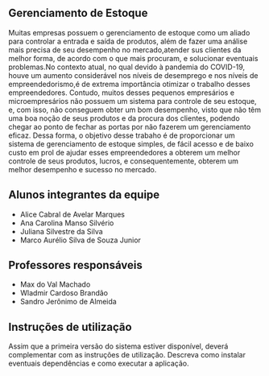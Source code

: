 ## Gerenciamento de Estoque 

  Muitas empresas possuem o gerenciamento de estoque como um aliado para controlar a entrada e saída de produtos, além de fazer uma análise mais precisa de seu desempenho no mercado,atender sus clientes da melhor forma, de acordo com o que mais procuram, e solucionar eventuais problemas.No contexto atual, no qual devido à pandemia do COVID-19, houve um aumento considerável nos níveis de desemprego e nos níveis de empreendedorismo,é de extrema importância otimizar o trabalho desses empreendedores. Contudo, muitos desses pequenos empresários e microempresários não possuem um sistema para controle de seu estoque, e, com isso, não conseguem obter um bom desempenho, visto que não têm uma boa noção de seus produtos e da procura dos clientes, podendo chegar ao ponto de fechar as portas por não fazerem um gerenciamento eficaz. Dessa forma, o objetivo desse trabaho é de proporcionar um sistema de gerenciamento de estoque simples, de fácil acesso e de baixo custo em prol de ajudar esses empreendedores a obterem um melhor controle de seus produtos, lucros, e consequentemente, obterem um melhor desempenho e sucesso no mercado.
## Alunos integrantes da equipe

* Alice Cabral de Avelar Marques
* Ana Carolina Manso Silvério
* Juliana Silvestre da Silva
* Marco Aurélio Silva de Souza Junior 

## Professores responsáveis

* Max do Val Machado
* Wladmir Cardoso Brandão
* Sandro Jerônimo de Almeida

## Instruções de utilização

Assim que a primeira versão do sistema estiver disponível, deverá complementar com as instruções de utilização. Descreva como instalar eventuais dependências e como executar a aplicação.
